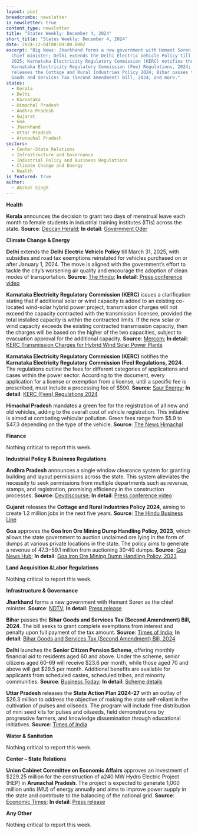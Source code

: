 ```yaml
---
layout: post
breadcrumbs: newsletter
is_newsletter: true
content_type: newsletter
title: "States Weekly: December 4, 2024"
short_title: "States Weekly: December 4, 2024"
date: 2024-12-04T00:00:00.000Z
excerpt: "Big News: Jharkhand forms a new government with Hemant Soren as the
  chief minister; Delhi extends the Delhi Electric Vehicle Policy till March 31,
  2025; Karnataka Electricity Regulatory Commission (KERC) notifies the
  Karnataka Electricity Regulatory Commission (Fee) Regulations, 2024; Gujarat
  releases the Cottage and Rural Industries Policy 2024; Bihar passes the Bihar
  Goods and Services Tax (Second Amendment) Bill, 2024; and more."
states:
  - Kerala
  - Delhi
  - Karnataka
  - Himachal Pradesh
  - Andhra Pradesh
  - Gujarat
  - Goa
  - Jharkhand
  - Uttar Pradesh
  - Arunachal Pradesh
sectors:
  - Center-State Relations
  - Infrastructure and Governance
  - Industrial Policy and Business Regulations
  - Climate Change and Energy
  - Health
is_featured: true
author:
  - Akshat Singh
---
```

**Health**

**Kerala** announces the decision to grant two days of menstrual leave each month to female students in industrial training institutes (ITIs) across the state. **Source**: [Deccan Herald](https://www.deccanherald.com/india/kerala/kerala-grants-two-days-of-menstrual-leave-monthly-for-female-students-in-industrial-training-institutes-3296023); **In detail**: [Government Oder](https://acrobat.adobe.com/id/urn:aaid:sc:VA6C2:c39ee086-5782-4c08-94ef-d8c96ebbb09d)

**Climate Change & Energy**

**Delhi** extends the **Delhi Electric Vehicle Policy** till March 31, 2025, with subsidies and road tax exemptions reinstated for vehicles purchased on or after January 1, 2024. The move is aligned with the government’s effort to tackle the city’s worsening air quality and encourage the adoption of clean modes of transportation. **Source**: [The Hindu](https://www.thehindu.com/news/cities/Delhi/delhi-govt-extends-ev-policy-till-march-2025-revives-subsidies-tax-exemptions/article68924591.ece); **In detail**: [Press conference video](https://urldefense.com/v3/__https:/www.facebook.com/watch/?v=1081555353675555__;!!KRhing!ZFX3P3eeVQmgevwttnVGhWvJjJMUzWru5N43IiK1qNtONTXIFv-V80acipp9tRGGUc4V8F2nYbaCihLOxuKx$)

**Karnataka Electricity Regulatory Commission (KERC)** issues a clarification stating that if additional solar or wind capacity is added to an existing co-located wind-solar hybrid power project, transmission charges will not exceed the capacity contracted with the transmission licensee, provided the total installed capacity is within the contracted limits. If the new solar or wind capacity exceeds the existing contracted transmission capacity, then the charges will be based on the higher of the two capacities, subject to evacuation approval for the additional capacity. **Source**: [Mercom](https://www.mercomindia.com/karnataka-clarifies-transmission-charges-for-co-located-wind-solar-hybrid-projects); **In detail**: [KERC Transmission Charges for Hybrid Wind Solar Power Plants](https://acrobat.adobe.com/id/urn:aaid:sc:VA6C2:09be6ec7-af9b-4ab8-8df9-a49e97d968bf)

**Karnataka Electricity Regulatory Commission (KERC)** notifies the **Karnataka Electricity Regulatory Commission (Fee) Regulations, 2024**. The regulations outline the fees for different categories of applications and cases within the power sector. According to the document, every application for a license or exemption from a license, until a specific fee is prescribed, must include a processing fee of $590. **Source**: [Saur Energy](https://www.saurenergy.com/solar-energy-news/karnataka-kerc-notifies-new-fee-structure-for-energy-stakeholders); **In detail**: [KERC (Fees) Regulations 2024](https://acrobat.adobe.com/id/urn:aaid:sc:VA6C2:6a5a4d75-2803-4edc-99bf-86bb99313ec3)

**Himachal Pradesh** mandates a green fee for the registration of all new and old vehicles, adding to the overall cost of vehicle registration. This initiative is aimed at combating vehicular pollution. Green fees range from $5.9 to $47.3 depending on the type of the vehicle. **Source**: [The News Himachal](https://thenewshimachal.com/2024/12/green-fee-mandatory-for-new-and-old-vehicles-in-himachal-registration-to-cost-more/)

**Finance**

Nothing critical to report this week.

**Industrial Policy & Business Regulations**  

**Andhra Pradesh** announces a single window clearance system for granting building and layout permissions across the state. This system alleviates the necessity to seek permissions from multiple departments such as revenue, stamps, and registration, promising efficiency in the construction processes. **Source**: [Devdiscourse](https://www.devdiscourse.com/article/headlines/3171037-andhra-pradesh-revolutionizes-building-permissions-with-single-window-system); **In detail**: [Press conference video](https://urldefense.com/v3/__https:/www.youtube.com/watch?v=JQkwUpTT-pA__;!!KRhing!ZFX3P3eeVQmgevwttnVGhWvJjJMUzWru5N43IiK1qNtONTXIFv-V80acipp9tRGGUc4V8F2nYbaCil16XBF9$)

**Gujarat** releases the **Cottage and Rural Industries Policy 2024**, aiming to create 1.2 million jobs in the next five years. **Source**: [The Hindu Business Line](https://www.thehindubusinessline.com/news/gujarats-new-cottage-rural-industries-policy-to-create-12-lakh-jobs-in-5-years/article68918330.ece)

**Goa** approves the **Goa Iron Ore Mining Dump Handling Policy, 2023**, which allows the state government to auction unclaimed ore lying in the form of dumps at various private locations in the state. The policy aims to generate a revenue of $47.3-$59.1 million from auctioning 30-40 dumps. **Source**: [Goa News Hub](https://goanewshub.com/goa-cabinet-approved-revised-iron-ore-dump-policy-govt-targets-rs-500-cr-revenue/); **In detail**: [Goa Iron Ore Mining Dump Handling Policy, 2023](https://acrobat.adobe.com/id/urn:aaid:sc:VA6C2:3c6ce04b-1e4b-4a81-a0a7-7e20dc863b8d)

**Land Acquisition &Labor Regulations**  

Nothing critical to report this week.

**Infrastructure & Governance**

**Jharkhand** forms a new government with Hemant Soren as the chief minister. **Source**: [NDTV](https://www.ndtv.com/india-news/hemant-soren-takes-oath-as-jharkhand-chief-minister-for-fourth-time-7125679); **In detail**: [Press release](https://cdnbbsr.s3waas.gov.in/s38aec51422b30d61bce078b27f0babeb1/uploads/2024/11/20241128360407890.pdf)

**Bihar** passes the **Bihar Goods and Services Tax (Second Amendment) Bill, 2024**. The bill seeks to grant complete exemptions from interest and penalty upon full payment of the tax amount. **Source**: [Times of India](https://timesofindia.indiatimes.com/city/patna/bihar-assembly-passes-gst-bill-2024-offering-tax-exemptions/articleshow/115707140.cms); **In detail**: [Bihar Goods and Services Tax (Second Amendment) Bill, 2024](https://acrobat.adobe.com/id/urn:aaid:sc:VA6C2:2f2b891d-05e1-4e5d-88f1-66e968f13609)

**Delhi** launches the **Senior Citizen Pension Scheme**, offering monthly financial aid to residents aged 60 and above. Under the scheme, senior citizens aged 60-69 will receive $23.6 per month, while those aged 70 and above will get $29.5 per month. Additional benefits are available for applicants from scheduled castes, scheduled tribes, and minority communities. **Source**: [Business Today](https://www.businesstoday.in/personal-finance/investment/story/delhi-govt-launches-pension-scheme-eligibility-benefits-and-how-much-seniors-can-get-454960-2024-11-25); **In detail**: [Scheme details](https://socialwelfare.delhi.gov.in/social/financial-assistance-schemes)

**Uttar Pradesh** releases the **State Action Plan 2024-27** with an outlay of $26.3 million to address the objective of making the state self-reliant in the cultivation of pulses and oilseeds. The program will include free distribution of mini seed kits for pulses and oilseeds, field demonstrations by progressive farmers, and knowledge dissemination through educational initiatives. **Source**: [Times of India](https://timesofindia.indiatimes.com/city/lucknow/uttar-pradesh-invests-rs-236-crore-for-self-reliance-in-pulses-and-oilseeds-cultivation/articleshow/115819914.cms)

**Water & Sanitation**

Nothing critical to report this week.

**Center – State Relations**

**Union Cabinet Committee on Economic Affairs** approves an investment of $229.25 million for the construction of a240 MW Hydro Electric Project (HEP) in **Arunachal Pradesh**. The project is expected to generate 1,000 million units (MU) of energy annually and aims to improve power supply in the state and contribute to the balancing of the national grid. **Source**: [Economic Times](https://energy.economictimes.indiatimes.com/news/power/cabinet-okays-1939-crore-heo-hydro-project-in-arunachal-to-generate-1000-mu-power/115677380); **In detail**: [Press release](https://pib.gov.in/PressReleaseIframePage.aspx?PRID=2077106)

**Any Other**

Nothing critical to report this week.
